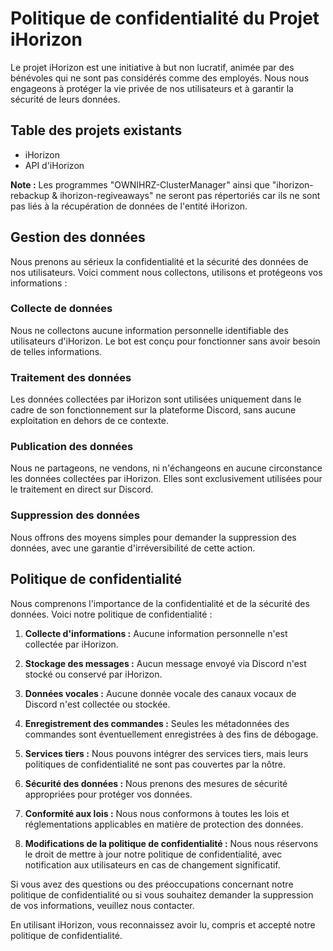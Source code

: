 # Politique de confidentialité du Projet iHorizon

Le projet iHorizon est une initiative à but non lucratif, animée par des bénévoles qui ne sont pas considérés comme des employés. Nous nous engageons à protéger la vie privée de nos utilisateurs et à garantir la sécurité de leurs données.

## Table des projets existants

- iHorizon
- API d'iHorizon

**Note :** Les programmes "OWNIHRZ-ClusterManager" ainsi que "ihorizon-rebackup & ihorizon-regiveaways" ne seront pas répertoriés car ils ne sont pas liés à la récupération de données de l'entité iHorizon.

## Gestion des données

Nous prenons au sérieux la confidentialité et la sécurité des données de nos utilisateurs. Voici comment nous collectons, utilisons et protégeons vos informations :

### Collecte de données

Nous ne collectons aucune information personnelle identifiable des utilisateurs d'iHorizon. Le bot est conçu pour fonctionner sans avoir besoin de telles informations.

### Traitement des données

Les données collectées par iHorizon sont utilisées uniquement dans le cadre de son fonctionnement sur la plateforme Discord, sans aucune exploitation en dehors de ce contexte.

### Publication des données

Nous ne partageons, ne vendons, ni n'échangeons en aucune circonstance les données collectées par iHorizon. Elles sont exclusivement utilisées pour le traitement en direct sur Discord.

### Suppression des données

Nous offrons des moyens simples pour demander la suppression des données, avec une garantie d'irréversibilité de cette action.

## Politique de confidentialité

Nous comprenons l'importance de la confidentialité et de la sécurité des données. Voici notre politique de confidentialité :

1. **Collecte d'informations :** Aucune information personnelle n'est collectée par iHorizon.

2. **Stockage des messages :** Aucun message envoyé via Discord n'est stocké ou conservé par iHorizon.

3. **Données vocales :** Aucune donnée vocale des canaux vocaux de Discord n'est collectée ou stockée.

4. **Enregistrement des commandes :** Seules les métadonnées des commandes sont éventuellement enregistrées à des fins de débogage.

5. **Services tiers :** Nous pouvons intégrer des services tiers, mais leurs politiques de confidentialité ne sont pas couvertes par la nôtre.

6. **Sécurité des données :** Nous prenons des mesures de sécurité appropriées pour protéger vos données.

7. **Conformité aux lois :** Nous nous conformons à toutes les lois et réglementations applicables en matière de protection des données.

8. **Modifications de la politique de confidentialité :** Nous nous réservons le droit de mettre à jour notre politique de confidentialité, avec notification aux utilisateurs en cas de changement significatif.

Si vous avez des questions ou des préoccupations concernant notre politique de confidentialité ou si vous souhaitez demander la suppression de vos informations, veuillez nous contacter.

En utilisant iHorizon, vous reconnaissez avoir lu, compris et accepté notre politique de confidentialité.